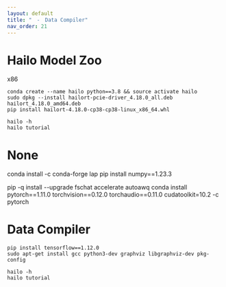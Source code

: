 ```yaml
---
layout: default
title: "　-　Data Compiler"
nav_order: 21
---
```


# Hailo Model Zoo
x86
```
conda create --name hailo python==3.8 && source activate hailo
sudo dpkg --install hailort-pcie-driver_4.18.0_all.deb hailort_4.18.0_amd64.deb
pip install hailort-4.18.0-cp38-cp38-linux_x86_64.whl
```
```
hailo -h
hailo tutorial
```

# None
conda install -c conda-forge lap
pip install numpy==1.23.3

pip -q install --upgrade fschat accelerate autoawq
conda install pytorch==1.11.0 torchvision==0.12.0 torchaudio==0.11.0 cudatoolkit=10.2 -c pytorch
# Data Compiler
```
pip install tensorflow==1.12.0
sudo apt-get install gcc python3-dev graphviz libgraphviz-dev pkg-config

hailo -h
hailo tutorial
```


